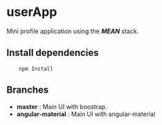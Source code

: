 # userApp
Mini profile application using the **_MEAN_** stack.

## Install dependencies
```
    npm Install
```
## Branches
- **master** : Main UI with boostrap.
- **angular-material** : Main UI with angular-material
